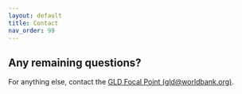 ```yaml
---
layout: default
title: Contact
nav_order: 99
---
```


## Any remaining questions?

For anything else, contact the [GLD Focal Point (gld@worldbank.org)](mailto:gld@worldbank.org).
